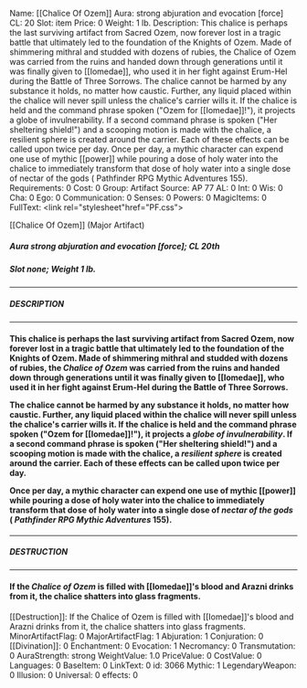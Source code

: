 Name: [[Chalice Of Ozem]]
Aura: strong abjuration and evocation [force]
CL: 20
Slot: item
Price: 0
Weight: 1 lb.
Description: This chalice is perhaps the last surviving artifact from Sacred Ozem, now forever lost in a tragic battle that ultimately led to the foundation of the Knights of Ozem. Made of shimmering mithral and studded with dozens of rubies, the Chalice of Ozem was carried from the ruins and handed down through generations until it was finally given to [[Iomedae]], who used it in her fight against Erum-Hel during the Battle of Three Sorrows. The chalice cannot be harmed by any substance it holds, no matter how caustic. Further, any liquid placed within the chalice will never spill unless the chalice's carrier wills it. If the chalice is held and the command phrase spoken ("Ozem for [[Iomedae]]!"), it projects a globe of invulnerability. If a second command phrase is spoken ("Her sheltering shield!") and a scooping motion is made with the chalice, a resilient sphere is created around the carrier. Each of these effects can be called upon twice per day. Once per day, a mythic character can expend one use of mythic [[power]] while pouring a dose of holy water into the chalice to immediately transform that dose of holy water into a single dose of nectar of the gods ( Pathfinder RPG Mythic Adventures 155).
Requirements: 0
Cost: 0
Group: Artifact
Source: AP 77
AL: 0
Int: 0
Wis: 0
Cha: 0
Ego: 0
Communication: 0
Senses: 0
Powers: 0
MagicItems: 0
FullText: <link rel="stylesheet"href="PF.css"><div class="heading"><p class="alignleft">[[Chalice Of Ozem]] (Major Artifact)</p><div style="clear: both;"></div></div><div><h5><b>Aura </b>strong abjuration and evocation [force]; <b>CL </b>20th</h5><h5><b>Slot </b>none; <b>Weight </b>1 lb.</h5></div><hr/><div><h5><b>DESCRIPTION</b></h5></div><hr/><div><h4><p>This chalice is perhaps the last surviving artifact from Sacred Ozem, now forever lost in a tragic battle that ultimately led to the foundation of the Knights of Ozem. Made of shimmering mithral and studded with dozens of rubies, the <i>Chalice of Ozem</i> was carried from the ruins and handed down through generations until it was finally given to [[Iomedae]], who used it in her fight against Erum-Hel during the Battle of Three Sorrows. </p><p>The chalice cannot be harmed by any substance it holds, no matter how caustic. Further, any liquid placed within the chalice will never spill unless the chalice's carrier wills it. If the chalice is held and the command phrase spoken ("Ozem for [[Iomedae]]!"), it projects a <i>globe of invulnerability</i>. If a second command phrase is spoken ("Her sheltering shield!") and a scooping motion is made with the chalice, a <i>resilient sphere</i> is created around the carrier. Each of these effects can be called upon twice per day. </p><p>Once per day, a mythic character can expend one use of mythic [[power]] while pouring a dose of holy water into the chalice to immediately transform that dose of holy water into a single dose of <i>nectar of the gods</i> ( <i>Pathfinder RPG Mythic Adventures</i> 155).</p></h4></div><hr/><div><h5><b>DESTRUCTION</b></h5></div><hr/><div><h4><p>If the <i>Chalice of Ozem</i> is filled with [[Iomedae]]'s blood and Arazni drinks from it, the chalice shatters into glass fragments.</p></h4></div>
[[Destruction]]: If the Chalice of Ozem is filled with [[Iomedae]]'s blood and Arazni drinks from it, the chalice shatters into glass fragments.
MinorArtifactFlag: 0
MajorArtifactFlag: 1
Abjuration: 1
Conjuration: 0
[[Divination]]: 0
Enchantment: 0
Evocation: 1
Necromancy: 0
Transmutation: 0
AuraStrength: strong
WeightValue: 1.0
PriceValue: 0
CostValue: 0
Languages: 0
BaseItem: 0
LinkText: 0
id: 3066
Mythic: 1
LegendaryWeapon: 0
Illusion: 0
Universal: 0
effects: 0
